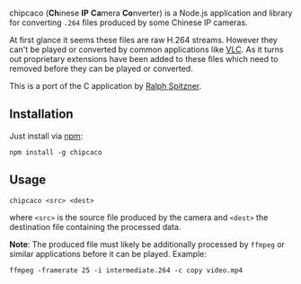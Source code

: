 chipcaco (**Ch**inese **IP** **Ca**mera **Co**nverter) is a Node.js application
and library for converting `.264` files produced by some Chinese IP cameras.

At first glance it seems these files are raw H.264 streams. However they can't
be played or converted by common applications like [VLC](https://www.videolan.org/vlc/).
As it turns out proprietary extensions have been added to these files which need
to removed before they can be played or converted.

This is a port of the C application by [Ralph Spitzner](https://www.spitzner.org/kkmoon.html).

## Installation

Just install via [npm](https://npmjs.com/):

    npm install -g chipcaco

## Usage

    chipcaco <src> <dest>

where `<src>` is the source file produced by the camera and `<dest>` the destination file containing the processed data.

**Note**: The produced file must likely be additionally processed by `ffmpeg` or similar applications before it can be played. Example:

    ffmpeg -framerate 25 -i intermediate.264 -c copy video.mp4
